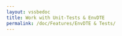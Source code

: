 ```yaml
---
layout: vssbedoc
title: Work with Unit-Tests & EnvDTE
permalink: /doc/Features/EnvDTE & Tests/
---
```


